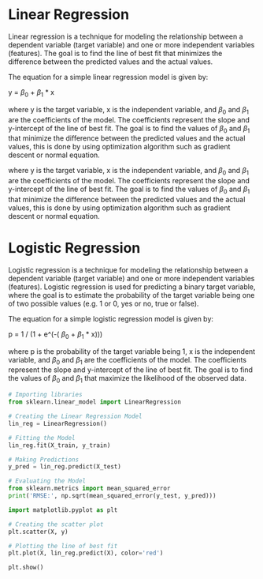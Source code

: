 # Linear Regression
Linear regression is a technique for modeling the relationship between a dependent variable (target variable) and one or more independent variables (features). The goal is to find the line of best fit that minimizes the difference between the predicted values and the actual values.

The equation for a simple linear regression model is given by:

y = $\beta_0$ + $\beta_1$ * x

where y is the target variable, x is the independent variable, and $\beta_0$ and $\beta_1$ are the coefficients of the model. The coefficients represent the slope and y-intercept of the line of best fit. The goal is to find the values of $\beta_0$ and $\beta_1$ that minimize the difference between the predicted values and the actual values, this is done by using optimization algorithm such as gradient descent or normal equation.

where y is the target variable, x is the independent variable, and $\beta_0$ and $\beta_1$ are the coefficients of the model. The coefficients represent the slope and y-intercept of the line of best fit. The goal is to find the values of $\beta_0$ and $\beta_1$ that minimize the difference between the predicted values and the actual values, this is done by using optimization algorithm such as gradient descent or normal equation.

# Logistic Regression
Logistic regression is a technique for modeling the relationship between a dependent variable (target variable) and one or more independent variables (features). Logistic regression is used for predicting a binary target variable, where the goal is to estimate the probability of the target variable being one of two possible values (e.g. 1 or 0, yes or no, true or false).

The equation for a simple logistic regression model is given by:

p = 1 / (1 + e^(-( $\beta_0$ + $\beta_1$ * x)))

 
where p is the probability of the target variable being 1, x is the independent variable, and $\beta_0$ and $\beta_1$ are the coefficients of the model. The coefficients represent the slope and y-intercept of the line of best fit. The goal is to find the values of $\beta_0$ and $\beta_1$ that maximize the likelihood of the observed data.

```Python
# Importing libraries
from sklearn.linear_model import LinearRegression

# Creating the Linear Regression Model
lin_reg = LinearRegression()

# Fitting the Model
lin_reg.fit(X_train, y_train)

# Making Predictions
y_pred = lin_reg.predict(X_test)

# Evaluating the Model
from sklearn.metrics import mean_squared_error
print('RMSE:', np.sqrt(mean_squared_error(y_test, y_pred)))
```
```Python
import matplotlib.pyplot as plt

# Creating the scatter plot
plt.scatter(X, y)

# Plotting the line of best fit
plt.plot(X, lin_reg.predict(X), color='red')

plt.show()
```



